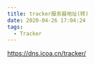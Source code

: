 ```yaml
---
title: tracker服务器地址(转)
date: 2020-04-26 17:04:24
tags:
  - Tracker
---
```


<https://dns.icoa.cn/tracker/>
